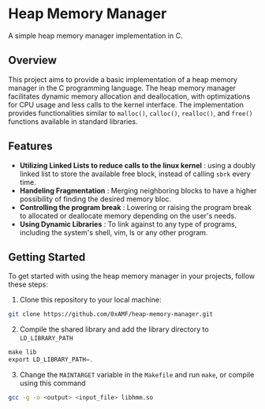 # Heap Memory Manager

A simple heap memory manager implementation in C.
## Overview

This project aims to provide a basic implementation of a heap memory manager in the C programming language. The heap memory manager facilitates dynamic memory allocation and deallocation, with optimizations for CPU usage and less calls to the kernel interface.
The implementation provides functionalities similar to `malloc()`, `calloc()`, `realloc()`, and `free()` functions available in standard libraries.
## Features
- **Utilizing Linked Lists to reduce calls to the linux kernel** : using a doubly linked list to store the available free block, instead of calling `sbrk` every time.
- **Handeling Fragmentation** : Merging neighboring blocks to have a higher possibility of finding the desired memory bloc. 
- **Controlling the program break** : Lowering or raising the program break to allocated or deallocate memory depending on the user's needs.
- **Using Dynamic Libraries** : To link against to any type of programs, including the system's shell, vim, ls or any other program.
## Getting Started

To get started with using the heap memory manager in your projects, follow these steps:

1. Clone this repository to your local machine:

```bash
git clone https://github.com/0xAMF/heap-memory-manager.git
```

2. Compile the shared library and add the library directory to `LD_LIBRARY_PATH`
```c
make lib
export LD_LIBRARY_PATH=.
```

3. Change the `MAINTARGET` variable in the `Makefile` and run `make`, or compile using this command

```bash
gcc -g -o <output> <input_file> libhmm.so
```


